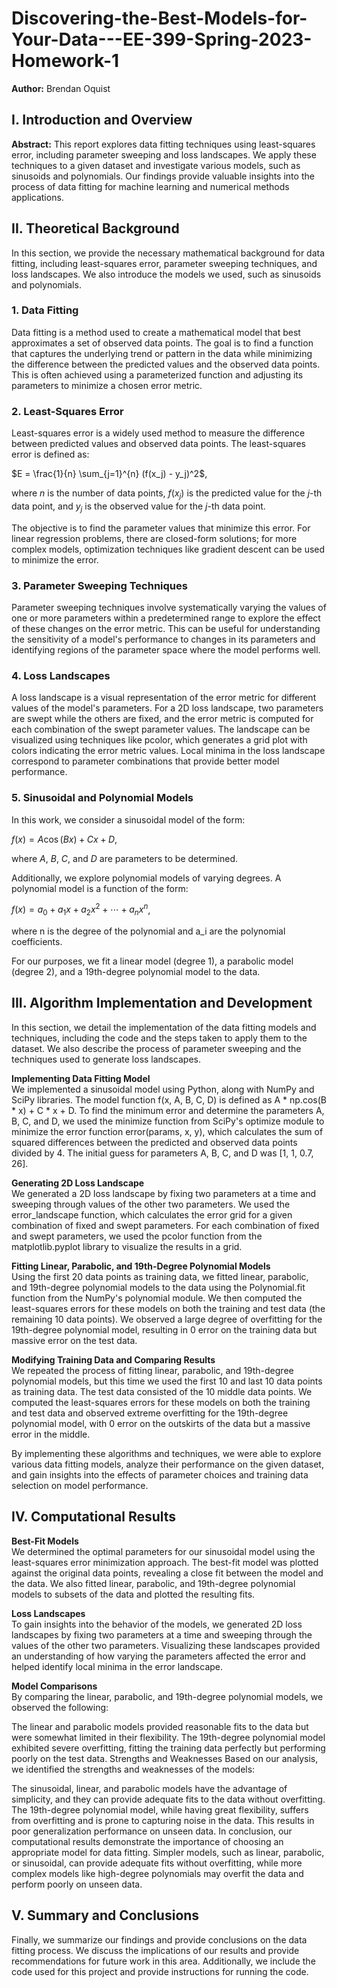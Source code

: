 # Discovering-the-Best-Models-for-Your-Data---EE-399-Spring-2023-Homework-1
**Author:** Brendan Oquist <br>

## I. Introduction and Overview
**Abstract:** This report explores data fitting techniques using least-squares error, including parameter sweeping and loss landscapes. We apply these techniques to a given dataset and investigate various models, such as sinusoids and polynomials. Our findings provide valuable insights into the process of data fitting for machine learning and numerical methods applications.

## II. Theoretical Background
In this section, we provide the necessary mathematical background for data fitting, including least-squares error, parameter sweeping techniques, and loss landscapes. We also introduce the models we used, such as sinusoids and polynomials.

### 1. **Data Fitting** 
Data fitting is a method used to create a mathematical model that best approximates a set of observed data points. The goal is to find a function that captures the underlying trend or pattern in the data while minimizing the difference between the predicted values and the observed data points. This is often achieved using a parameterized function and adjusting its parameters to minimize a chosen error metric.

### 2. **Least-Squares Error** 
Least-squares error is a widely used method to measure the difference between predicted values and observed data points. The least-squares error is defined as:

$E = \frac{1}{n} \sum_{j=1}^{n} (f(x_j) - y_j)^2$,

where $n$ is the number of data points, $f(x_j)$ is the predicted value for the $j$-th data point, and $y_j$ is the observed value for the $j$-th data point.

The objective is to find the parameter values that minimize this error. For linear regression problems, there are closed-form solutions; for more complex models, optimization techniques like gradient descent can be used to minimize the error.

### 3. **Parameter Sweeping Techniques** 
Parameter sweeping techniques involve systematically varying the values of one or more parameters within a predetermined range to explore the effect of these changes on the error metric. This can be useful for understanding the sensitivity of a model's performance to changes in its parameters and identifying regions of the parameter space where the model performs well.

### 4. **Loss Landscapes** 
A loss landscape is a visual representation of the error metric for different values of the model's parameters. For a 2D loss landscape, two parameters are swept while the others are fixed, and the error metric is computed for each combination of the swept parameter values. The landscape can be visualized using techniques like pcolor, which generates a grid plot with colors indicating the error metric values. Local minima in the loss landscape correspond to parameter combinations that provide better model performance.

### 5. **Sinusoidal and Polynomial Models** 
In this work, we consider a sinusoidal model of the form:

$f(x) = A \cos(Bx) + Cx + D$,

where $A$, $B$, $C$, and $D$ are parameters to be determined.

Additionally, we explore polynomial models of varying degrees. A polynomial model is a function of the form:

$f(x) = a_0 + a_1 x + a_2 x^2 + \cdots + a_n x^n$,

where n is the degree of the polynomial and a_i are the polynomial coefficients.

For our purposes, we fit a linear model (degree 1), a parabolic model (degree 2), and a 19th-degree polynomial model to the data.

## III. Algorithm Implementation and Development
In this section, we detail the implementation of the data fitting models and techniques, including the code and the steps taken to apply them to the dataset. We also describe the process of parameter sweeping and the techniques used to generate loss landscapes.

**Implementing Data Fitting Model** <br>
We implemented a sinusoidal model using Python, along with NumPy and SciPy libraries. The model function f(x, A, B, C, D) is defined as A * np.cos(B * x) + C * x + D. To find the minimum error and determine the parameters A, B, C, and D, we used the minimize function from SciPy's optimize module to minimize the error function error(params, x, y), which calculates the sum of squared differences between the predicted and observed data points divided by 4. The initial guess for parameters A, B, C, and D was [1, 1, 0.7, 26].
<br>

**Generating 2D Loss Landscape** <br>
We generated a 2D loss landscape by fixing two parameters at a time and sweeping through values of the other two parameters. We used the error_landscape function, which calculates the error grid for a given combination of fixed and swept parameters. For each combination of fixed and swept parameters, we used the pcolor function from the matplotlib.pyplot library to visualize the results in a grid.

**Fitting Linear, Parabolic, and 19th-Degree Polynomial Models** <br>
Using the first 20 data points as training data, we fitted linear, parabolic, and 19th-degree polynomial models to the data using the Polynomial.fit function from the NumPy's polynomial module. We then computed the least-squares errors for these models on both the training and test data (the remaining 10 data points). We observed a large degree of overfitting for the 19th-degree polynomial model, resulting in 0 error on the training data but massive error on the test data.

**Modifying Training Data and Comparing Results** <br>
We repeated the process of fitting linear, parabolic, and 19th-degree polynomial models, but this time we used the first 10 and last 10 data points as training data. The test data consisted of the 10 middle data points. We computed the least-squares errors for these models on both the training and test data and observed extreme overfitting for the 19th-degree polynomial model, with 0 error on the outskirts of the data but a massive error in the middle.

By implementing these algorithms and techniques, we were able to explore various data fitting models, analyze their performance on the given dataset, and gain insights into the effects of parameter choices and training data selection on model performance.

## IV. Computational Results
**Best-Fit Models** <br>
We determined the optimal parameters for our sinusoidal model using the least-squares error minimization approach. The best-fit model was plotted against the original data points, revealing a close fit between the model and the data. We also fitted linear, parabolic, and 19th-degree polynomial models to subsets of the data and plotted the resulting fits.

**Loss Landscapes** <br>
To gain insights into the behavior of the models, we generated 2D loss landscapes by fixing two parameters at a time and sweeping through the values of the other two parameters. Visualizing these landscapes provided an understanding of how varying the parameters affected the error and helped identify local minima in the error landscape.

**Model Comparisons** <br>
By comparing the linear, parabolic, and 19th-degree polynomial models, we observed the following:

The linear and parabolic models provided reasonable fits to the data but were somewhat limited in their flexibility.
The 19th-degree polynomial model exhibited severe overfitting, fitting the training data perfectly but performing poorly on the test data.
Strengths and Weaknesses
Based on our analysis, we identified the strengths and weaknesses of the models:

The sinusoidal, linear, and parabolic models have the advantage of simplicity, and they can provide adequate fits to the data without overfitting.
The 19th-degree polynomial model, while having great flexibility, suffers from overfitting and is prone to capturing noise in the data. This results in poor generalization performance on unseen data.
In conclusion, our computational results demonstrate the importance of choosing an appropriate model for data fitting. Simpler models, such as linear, parabolic, or sinusoidal, can provide adequate fits without overfitting, while more complex models like high-degree polynomials may overfit the data and perform poorly on unseen data.

## V. Summary and Conclusions
Finally, we summarize our findings and provide conclusions on the data fitting process. We discuss the implications of our results and provide recommendations for future work in this area. Additionally, we include the code used for this project and provide instructions for running the code.
